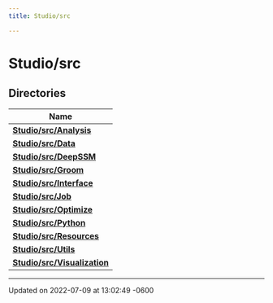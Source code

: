 ```yaml
---
title: Studio/src

---
```


# Studio/src



## Directories

| Name           |
| -------------- |
| **[Studio/src/Analysis](../Files/dir_55dd09ea5eb3d41c580bfa8e99cbc98a.md#dir-studio/src/analysis)**  |
| **[Studio/src/Data](../Files/dir_0d6dcc6d5df1fd3d3bccf1e77b62959b.md#dir-studio/src/data)**  |
| **[Studio/src/DeepSSM](../Files/dir_9ecbc4e1f736ca640622fadff39dff6e.md#dir-studio/src/deepssm)**  |
| **[Studio/src/Groom](../Files/dir_b23654212ee2e801f3acf694e99fc6b4.md#dir-studio/src/groom)**  |
| **[Studio/src/Interface](../Files/dir_872a66bfca900cf3b352d7fa402e7751.md#dir-studio/src/interface)**  |
| **[Studio/src/Job](../Files/dir_8b0a57a5f9c87d7f95a67c8e50dd7805.md#dir-studio/src/job)**  |
| **[Studio/src/Optimize](../Files/dir_dcf71d18a8c9bcac3d5e841f31ca458f.md#dir-studio/src/optimize)**  |
| **[Studio/src/Python](../Files/dir_e2530fdd25284f834f8437552c23cc88.md#dir-studio/src/python)**  |
| **[Studio/src/Resources](../Files/dir_f34156dd64edde617f7946d05bb2afa0.md#dir-studio/src/resources)**  |
| **[Studio/src/Utils](../Files/dir_46e862a5ac462f7be96c385f5f7ea1d7.md#dir-studio/src/utils)**  |
| **[Studio/src/Visualization](../Files/dir_d636eff8c67aac1071ab05c0f0b00c59.md#dir-studio/src/visualization)**  |






-------------------------------

Updated on 2022-07-09 at 13:02:49 -0600
